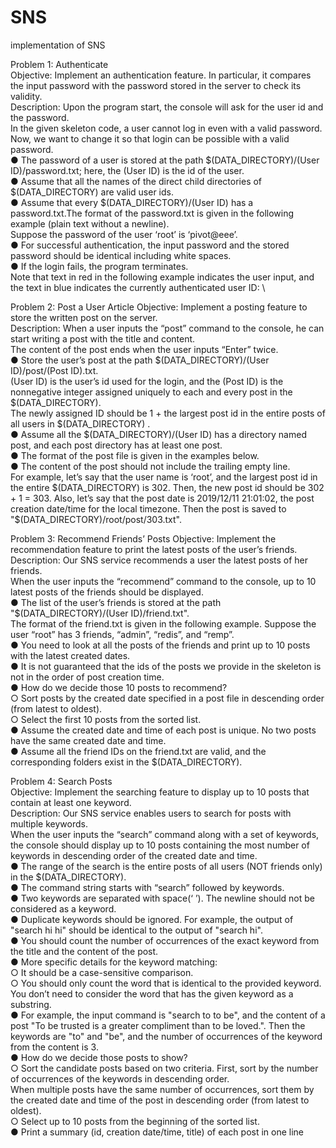 # SNS
implementation of SNS

Problem 1: Authenticate        
Objective: Implement an authentication feature. In particular, it compares the input password with the password stored in the server to check its validity.       
Description: Upon the program start, the console will ask for the user id and the password.     
In the given skeleton code, a user cannot log in even with a valid password.        
Now, we want to change it so that login can be possible with a valid password.         
● The password of a user is stored at the path $(DATA_DIRECTORY)/(User ID)/password.txt; here, the (User ID) is the id of the user.            
● Assume that all the names of the direct child directories of $(DATA_DIRECTORY) are valid user ids.  
● Assume that every $(DATA_DIRECTORY)/(User ID) has a password.txt.The format of the password.txt is given in the following example (plain text without a newline).    
Suppose the password of the user ‘root’ is ‘pivot@eee’.        
● For successful authentication, the input password and the stored password should be identical including white spaces.         
● If the login fails, the program terminates.      
Note that text in red in the following example indicates the user input, and the text in blue indicates the currently authenticated user ID:       \

Problem 2: Post a User Article
Objective: Implement a posting feature to store the written post on the server.          
Description: When a user inputs the “post” command to the console, he can start writing a post with the title and content.      
The content of the post ends when the user inputs “Enter” twice.          
● Store the user’s post at the path $(DATA_DIRECTORY)/(User ID)/post/(Post ID).txt.        
(User ID) is the user’s id used for the login, and the (Post ID) is the nonnegative integer assigned uniquely to each and every post in the $(DATA_DIRECTORY).       
The newly assigned ID should be 1 + the largest post id in the entire posts of all users in $(DATA_DIRECTORY) .         
● Assume all the $(DATA_DIRECTORY)/(User ID) has a directory named post, and each post directory has at least one post.         
● The format of the post file is given in the examples below.      
● The content of the post should not include the trailing empty line.        
For example, let’s say that the user name is ‘root’, and the largest post id in the entire $(DATA_DIRECTORY) is 302.        
Then, the new post id should be 302 + 1 = 303. Also, let’s say that the post date is 2019/12/11 21:01:02, the post creation date/time for the local timezone. 
Then the post is saved to "$(DATA_DIRECTORY)/root/post/303.txt".          


Problem 3: Recommend Friends’ Posts 
Objective: Implement the recommendation feature to print the latest posts of the user’s friends.       
Description: Our SNS service recommends a user the latest posts of her friends.        
When the user inputs the “recommend” command to the console, up to 10 latest posts of the friends should be displayed.        
● The list of the user’s friends is stored at the path "$(DATA_DIRECTORY)/(User ID)/friend.txt".          
The format of the friend.txt is given in the following example. Suppose the user “root” has 3 friends, “admin”, “redis”, and “remp”.            
● You need to look at all the posts of the friends and print up to 10 posts with the latest created dates.         
● It is not guaranteed that the ids of the posts we provide in the skeleton is not in the order of post creation time.      
● How do we decide those 10 posts to recommend?        
○ Sort posts by the created date specified in a post file in descending order (from latest to oldest).        
○ Select the first 10 posts from the sorted list.         
● Assume the created date and time of each post is unique. No two posts have the same created date and time.        
● Assume all the friend IDs on the friend.txt are valid, and the corresponding folders exist in the $(DATA_DIRECTORY).       

Problem 4: Search Posts     
Objective: Implement the searching feature to display up to 10 posts that contain at least one keyword.       
Description: Our SNS service enables users to search for posts with multiple keywords.         
When the user inputs the “search” command along with a set of keywords, the console should display up to 10 posts containing the most number of keywords in descending order of the created date and time.     
● The range of the search is the entire posts of all users (NOT friends only) in the $(DATA_DIRECTORY).      
● The command string starts with “search” followed by keywords.           
● Two keywords are separated with space(‘ ’). The newline should not be considered as a keyword.       
● Duplicate keywords should be ignored. For example, the output of "search hi hi" should be identical to the output of "search hi".       
● You should count the number of occurrences of the exact keyword from the title and the content of the post.     
● More specific details for the keyword matching:        
○ It should be a case-sensitive comparison.       
○ You should only count the word that is identical to the provided keyword. You don’t need to consider the word that has the given keyword as a substring.     
● For example, the input command is "search to to be", and the content of a post "To be trusted is a greater compliment than to be loved.". Then the keywords are "to" and "be",
and the number of occurrences of the keyword from the content is 3.       
● How do we decide those posts to show?         
○ Sort the candidate posts based on two criteria. First, sort by the number of occurrences of the keywords in descending order.         
When multiple posts have the same number of occurrences, sort them by the created date and time of the post in descending order (from latest to oldest).          
○ Select up to 10 posts from the beginning of the sorted list.         
● Print a summary (id, creation date/time, title) of each post in one line
